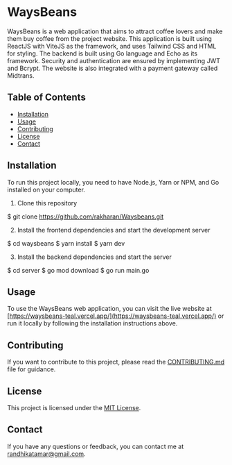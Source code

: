 # WaysBeans

WaysBeans is a web application that aims to attract coffee lovers and make them buy coffee from the project website. This application is built using ReactJS with ViteJS as the framework, and uses Tailwind CSS and HTML for styling. The backend is built using Go language and Echo as its framework. Security and authentication are ensured by implementing JWT and Bcrypt. The website is also integrated with a payment gateway called Midtrans.

## Table of Contents

- [Installation](#installation)
- [Usage](#usage)
- [Contributing](#contributing)
- [License](#license)
- [Contact](#contact)

## Installation

To run this project locally, you need to have Node.js, Yarn or NPM, and Go installed on your computer.

1. Clone this repository

$ git clone https://github.com/rakharan/Waysbeans.git

2. Install the frontend dependencies and start the development server

$ cd waysbeans
$ yarn install
$ yarn dev

3. Install the backend dependencies and start the server

$ cd server
$ go mod download
$ go run main.go

## Usage

To use the WaysBeans web application, you can visit the live website at [https://waysbeans-teal.vercel.app/](https://waysbeans-teal.vercel.app/) or run it locally by following the installation instructions above.

## Contributing

If you want to contribute to this project, please read the [CONTRIBUTING.md](CONTRIBUTING.md) file for guidance.

## License

This project is licensed under the [MIT License](LICENSE.md).

## Contact

If you have any questions or feedback, you can contact me at [randhikatamar@gmail.com](mailto:randhikatamar@gmail.com).

